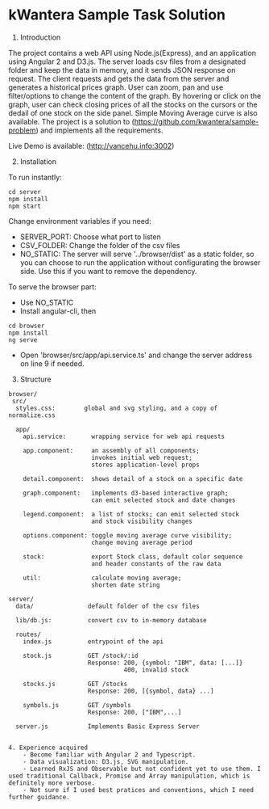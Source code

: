 # kWantera Sample Task Solution

1. Introduction

The project contains a web API using Node.js(Express), and an application using Angular 2 and D3.js. The server loads csv files from a designated folder and keep the data in memory, and it sends JSON response on request. The client requests and gets the data from the server and generates a historical prices graph. User can zoom, pan and use filter/options to change the content of the graph. By hovering or click on the graph, user can check closing prices of all the stocks on the cursors or the dedail of one stock on the side panel. Simple Moving Average curve is also available. The project is a solution to (https://github.com/kwantera/sample-problem) and implements all the requirements.

Live Demo is available: (http://vancehu.info:3002)

2. Installation

To run instantly:
```
cd server
npm install 
npm start
```
Change environment variables if you need:
- SERVER_PORT: Choose what port to listen
- CSV_FOLDER: Change the folder of the csv files
- NO_STATIC: The server will serve '../browser/dist' as a static folder, so you can choose to run the application without configurating the browser side. Use this if you want to remove the dependency. 

To serve the browser part:
- Use NO_STATIC
- Install angular-cli, then
```
cd browser
npm install
ng serve
```
- Open 'browser/src/app/api.service.ts' and change the server address on line 9 if needed.

3. Structure
<!--![Image of Yaktocat](https://octodex.github.com/images/yaktocat.png)-->
```
browser/
 src/
  styles.css:        global and svg styling, and a copy of normalize.css
  
  app/
    api.service:       wrapping service for web api requests
    
    app.component:     an assembly of all components; 
                       invokes initial web request; 
                       stores application-level props
    
    detail.component:  shows detail of a stock on a specific date
    
    graph.component:   implements d3-based interactive graph;
                       can emit selected stock and date changes
    
    legend.component:  a list of stocks; can emit selected stock
                       and stock visibility changes
    
    options.component: toggle moving average curve visibility;
                       change moving average period

    stock:             export Stock class, default color sequence
                       and header constants of the raw data
    
    util:              calculate moving average;
                       shorten date string

server/
  data/               default folder of the csv files

  lib/db.js:          convert csv to in-memory database

  routes/
    index.js          entrypoint of the api

    stock.js          GET /stock/:id
                      Response: 200, {symbol: "IBM", data: [...]}
                                400, invalid stock
                                
    stocks.js         GET /stocks
                      Response: 200, [{symbol, data} ...]
    
    symbols.js        GET /symbols
                      Response: 200, ["IBM",...]

  server.js           Implements Basic Express Server


4. Experience acquired
    - Become familiar with Angular 2 and Typescript.
    - Data visualization: D3.js, SVG manipulation.
    - Learned RxJS and Observable but not confident yet to use them. I used traditional Callback, Promise and Array manipulation, which is definitely more verbose.
    - Not sure if I used best pratices and conventions, which I need further guidance.